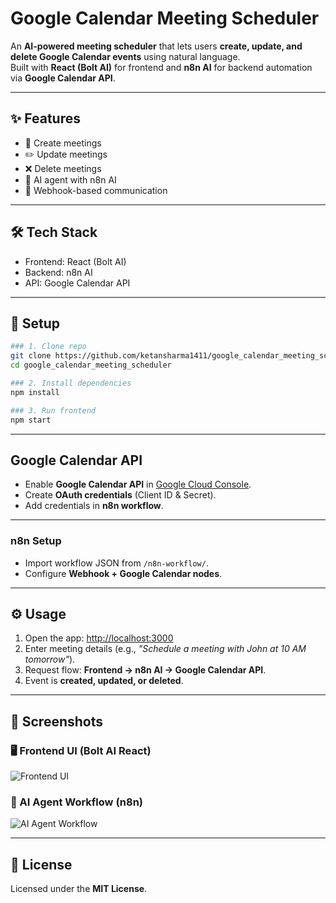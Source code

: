 # Google Calendar Meeting Scheduler  

An **AI-powered meeting scheduler** that lets users **create, update, and delete Google Calendar events** using natural language.  
Built with **React (Bolt AI)** for frontend and **n8n AI** for backend automation via **Google Calendar API**.  

---

## ✨ Features  
- 📅 Create meetings  
- ✏️ Update meetings  
- ❌ Delete meetings  
- 🤖 AI agent with n8n AI  
- 🔗 Webhook-based communication  

---

## 🛠️ Tech Stack  
- Frontend: React (Bolt AI)  
- Backend: n8n AI  
- API: Google Calendar API  

---

## 🚀 Setup  
```bash
### 1. Clone repo
git clone https://github.com/ketansharma1411/google_calendar_meeting_scheduler.git
cd google_calendar_meeting_scheduler
```
```bash
### 2. Install dependencies
npm install
```
```bash
### 3. Run frontend
npm start
```
---

## Google Calendar API  
- Enable **Google Calendar API** in [Google Cloud Console](https://console.cloud.google.com/).  
- Create **OAuth credentials** (Client ID & Secret).  
- Add credentials in **n8n workflow**.  

---

### n8n Setup  
- Import workflow JSON from `/n8n-workflow/`.  
- Configure **Webhook + Google Calendar nodes**.  

---

## ⚙️ Usage  
1. Open the app: [http://localhost:3000](http://localhost:3000)  
2. Enter meeting details (e.g., *"Schedule a meeting with John at 10 AM tomorrow"*).  
3. Request flow: **Frontend → n8n AI → Google Calendar API**.  
4. Event is **created, updated, or deleted**.  

---

## 📸 Screenshots  

### 🖥️ Frontend UI (Bolt AI React) 
![Frontend UI](https://drive.google.com/uc?export=view&id=1ZoqL-_LZbilw1xTt2DtG9sbzH5JmabR-)  

### 🔧 AI Agent Workflow (n8n)  
![AI Agent Workflow](https://drive.google.com/uc?export=view&id=15qlPdaK1edpPAHUiU6E3ET7_nGQVLzP-)  


---

## 📜 License  
Licensed under the **MIT License**.  
